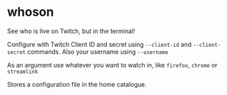 # whoson
See who is live on Twitch, but in the terminal!

Configure with Twitch Client ID and secret using `--client-id` and `--client-secret` commands. Also your username using `--username`

As an argument use whatever you want to watch in, like `firefox`, `chrome` or `streamlink`

Stores a configuration file in the home catalogue.
